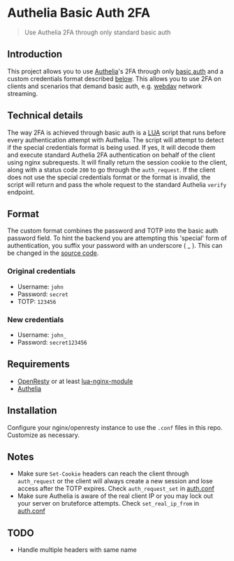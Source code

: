 # Authelia Basic Auth 2FA
> Use Authelia 2FA through only standard basic auth

## Introduction
This project allows you to use [Authelia](https://github.com/authelia/authelia)'s 2FA through only [basic auth](https://developer.mozilla.org/en-US/docs/Web/HTTP/Authentication) and a
custom credentials format described [below](#format). This allows you to use 2FA on clients and scenarios
that demand basic auth, e.g. [webdav](https://en.wikipedia.org/wiki/WebDAV) network streaming.

## Technical details
The way 2FA is achieved through basic auth is a [LUA](https://www.lua.org/about.html) script that runs before every authentication attempt with Authelia. The script will attempt to detect if the special credentials format is being used. If yes, it will decode them and execute standard Authelia 2FA authentication on behalf of the client using nginx subrequests. It will finally return the session cookie to the client, along with a status code `200` to go through the `auth_request`. If the client does not use the special credentials format or the format is invalid, the script will return and pass the whole request to the standard Authelia `verify` endpoint. 

## Format
The custom format combines the password and TOTP into the basic auth password field. To hint the backend you are attempting this 'special' form of authentication, you suffix your password with an underscore ( _ ). This can be changed in the [source code](legacy_2auth.lua).

### Original credentials
- Username: `john`
- Password: `secret`
- TOTP: `123456`

### New credentials
- Username: `john_`
- Password: `secret123456`

## Requirements
- [OpenResty](https://openresty.org/en/) or at least [lua-nginx-module](https://github.com/openresty/lua-nginx-module)
- [Authelia](https://github.com/authelia/authelia)

## Installation
Configure your nginx/openresty instance to use the `.conf` files in this repo. Customize as necessary.

## Notes
- Make sure `Set-Cookie` headers can reach the client through `auth_request` or the client will always create a new session and lose access after the TOTP expires. Check `auth_request_set` in [auth.conf](auth.conf)
- Make sure Authelia is aware of the real client IP or you may lock out your server on bruteforce attempts. Check `set_real_ip_from` in [auth.conf](auth.conf)

## TODO
- Handle multiple headers with same name
